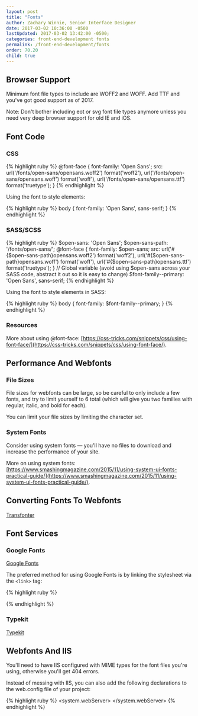 ```yaml
---
layout: post
title: "Fonts"
author: Zachary Winnie, Senior Interface Designer
date: 2017-03-02 10:36:00 -0500
lastUpdated: 2017-03-02 13:42:00 -0500;
categories: front-end-development fonts
permalink: /front-end-development/fonts
order: 70.20
child: true
---
```

## Browser Support

Minimum font file types to include are WOFF2 and WOFF. Add TTF and you've got good support as of 2017.

Note: Don't bother including eot or svg font file types anymore unless you need very deep browser support for old IE and iOS.

## Font Code

### CSS

{% highlight ruby %}
@font-face {
  font-family: 'Open Sans';
  src: url('/fonts/open-sans/opensans.woff2') format('woff2'),
       url('/fonts/open-sans/opensans.woff') format('woff'),
       url('/fonts/open-sans/opensans.ttf') format('truetype');
}
{% endhighlight %}

Using the font to style elements:

{% highlight ruby %}
body {
  font-family: 'Open Sans', sans-serif;
}
{% endhighlight %}

### SASS/SCSS

{% highlight ruby %}
$open-sans: 'Open Sans';
$open-sans-path: '/fonts/open-sans/';
@font-face {
  font-family: $open-sans;
  src: url('#{$open-sans-path}opensans.woff2') format('woff2'),
       url('#{$open-sans-path}opensans.woff') format('woff'),
       url('#{$open-sans-path}opensans.ttf') format('truetype');
}
// Global variable (avoid using $open-sans across your SASS code, abstract it out so it is easy to change)
$font-family--primary: 'Open Sans', sans-serif;
{% endhighlight %}

Using the font to style elements in SASS:

{% highlight ruby %}
body {
  font-family: $font-family--primary;
}
{% endhighlight %}

### Resources
More about using @font-face: [https://css-tricks.com/snippets/css/using-font-face/](https://css-tricks.com/snippets/css/using-font-face/).

## Performance And Webfonts

### File Sizes

File sizes for webfonts can be large, so be careful to only include a few fonts, and try to limit yourself to 6 total (which will give you two families with regular, italic, and bold for each).

You can limit your file sizes by limiting the character set.

### System Fonts

Consider using system fonts &mdash; you'll have no files to download and increase the performance of your site.

More on using system fonts: [https://www.smashingmagazine.com/2015/11/using-system-ui-fonts-practical-guide/](https://www.smashingmagazine.com/2015/11/using-system-ui-fonts-practical-guide/).

## Converting Fonts To Webfonts

[Transfonter](https://transfonter.org/)

## Font Services

### Google Fonts

[Google Fonts](https://fonts.google.com/)

The preferred method for using Google Fonts is by linking the stylesheet via the `<link>` tag:

{% highlight ruby %}
<link href='//fonts.googleapis.com/css?family=Open+Sans' rel='stylesheet' type='text/css'>
{% endhighlight %}

### Typekit

[Typekit](https://typekit.com/fonts)

## Webfonts And IIS

You'll need to have IIS configured with MIME types for the font files you're using, otherwise you'll get 404 errors.

Instead of messing with IIS, you can also add the following declarations to the web.config file of your project:

{% highlight ruby %}
<system.webServer> 
  <staticContent> 
    <remove fileExtension=".eot" /> 
    <mimeMap fileExtension=".eot" mimeType="application/vnd.ms-fontobject" /> 
    <remove fileExtension=".ttf" /> 
    <mimeMap fileExtension=".ttf" mimeType="application/octet-stream" /> 
    <remove fileExtension=".woff" /> 
    <mimeMap fileExtension=".woff" mimeType="application/font-woff" /> 
    <remove fileExtension=".woff2" /> 
    <mimeMap fileExtension=".woff2" mimeType="application/font-woff2" /> 
    <remove fileExtension=".svg" /> 
    <mimeMap fileExtension=".svg" mimeType="image/svg+xml" /> 
  </staticContent> 
</system.webServer>
{% endhighlight %}
